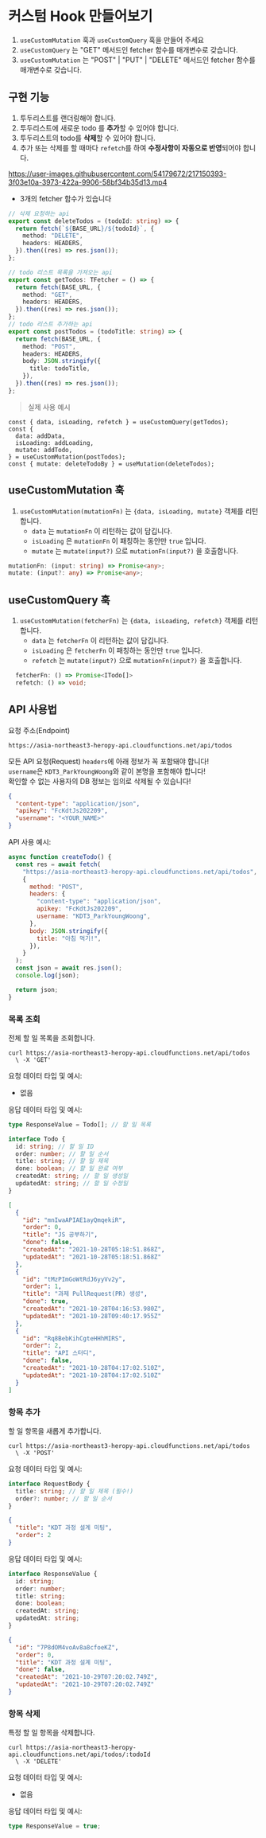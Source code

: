 # 커스텀 Hook 만들어보기

1. `useCustomMutation` 훅과 `useCustomQuery` 훅을 만들어 주세요
2. `useCustomQuery` 는 "GET" 메서드인 fetcher 함수를 매개변수로 갖습니다.
3. `useCustomMutation` 는 "POST" | "PUT" | "DELETE" 메서드인 fetcher 함수를 매개변수로 갖습니다.

## 구현 기능

1. 투두리스트를 랜더링해야 합니다.
2. 투두리스트에 새로운 todo 를 **추가**할 수 있어야 합니다.
3. 투두리스트의 todo를 **삭제**할 수 있어야 합니다.
4. 추가 또는 삭제를 할 때마다 `refetch`를 하여 **수정사항이 자동으로 반영**되어야 합니다.

https://user-images.githubusercontent.com/54179672/217150393-3f03e10a-3973-422a-9906-58bf34b35d13.mp4

- 3개의 fetcher 함수가 있습니다

```ts
// 삭제 요청하는 api
export const deleteTodos = (todoId: string) => {
  return fetch(`${BASE_URL}/${todoId}`, {
    method: "DELETE",
    headers: HEADERS,
  }).then((res) => res.json());
};

// todo 리스트 목록을 가져오는 api
export const getTodos: TFetcher = () => {
  return fetch(BASE_URL, {
    method: "GET",
    headers: HEADERS,
  }).then((res) => res.json());
};
// todo 리스트 추가하는 api
export const postTodos = (todoTitle: string) => {
  return fetch(BASE_URL, {
    method: "POST",
    headers: HEADERS,
    body: JSON.stringify({
      title: todoTitle,
    }),
  }).then((res) => res.json());
};
```

> 실제 사용 예시

```tsx
const { data, isLoading, refetch } = useCustomQuery(getTodos);
const {
  data: addData,
  isLoading: addLoading,
  mutate: addTodo,
} = useCustomMutation(postTodos);
const { mutate: deleteTodoBy } = useMutation(deleteTodos);
```

## useCustomMutation 훅

1. `useCustomMutation(mutationFn)` 는 `{data, isLoading, mutate}` 객체를 리턴합니다.
   - `data` 는 `mutationFn` 이 리턴하는 값이 담깁니다.
   - `isLoading` 은 `mutationFn` 이 패칭하는 동안만 `true` 입니다.
   - `mutate` 는 `mutate(input?)` 으로 `mutationFn(input?)` 을 호출합니다.

```ts
mutationFn: (input: string) => Promise<any>;
mutate: (input?: any) => Promise<any>;
```

## useCustomQuery 훅

1. `useCustomMutation(fetcherFn)` 는 `{data, isLoading, refetch}` 객체를 리턴합니다.
   - `data` 는 `fetcherFn` 이 리턴하는 값이 담깁니다.
   - `isLoading` 은 `fetcherFn` 이 패칭하는 동안만 `true` 입니다.
   - `refetch` 는 `mutate(input?)` 으로 `mutationFn(input?)` 을 호출합니다.

```ts
  fetcherFn: () => Promise<ITodo[]>
  refetch: () => void;
```

## API 사용법

요청 주소(Endpoint)

```curl
https://asia-northeast3-heropy-api.cloudfunctions.net/api/todos
```

모든 API 요청(Request) `headers`에 아래 정보가 꼭 포함돼야 합니다!  
`username`은 `KDT3_ParkYoungWoong`와 같이 본명을 포함해야 합니다!  
확인할 수 없는 사용자의 DB 정보는 임의로 삭제될 수 있습니다!

```json
{
  "content-type": "application/json",
  "apikey": "FcKdtJs202209",
  "username": "<YOUR_NAME>"
}
```

API 사용 예시:

```js
async function createTodo() {
  const res = await fetch(
    "https://asia-northeast3-heropy-api.cloudfunctions.net/api/todos",
    {
      method: "POST",
      headers: {
        "content-type": "application/json",
        apikey: "FcKdtJs202209",
        username: "KDT3_ParkYoungWoong",
      },
      body: JSON.stringify({
        title: "아침 먹기!",
      }),
    }
  );
  const json = await res.json();
  console.log(json);

  return json;
}
```

### 목록 조회

전체 할 일 목록을 조회합니다.

```curl
curl https://asia-northeast3-heropy-api.cloudfunctions.net/api/todos
  \ -X 'GET'
```

요청 데이터 타입 및 예시:

- 없음

응답 데이터 타입 및 예시:

```ts
type ResponseValue = Todo[]; // 할 일 목록

interface Todo {
  id: string; // 할 일 ID
  order: number; // 할 일 순서
  title: string; // 할 일 제목
  done: boolean; // 할 일 완료 여부
  createdAt: string; // 할 일 생성일
  updatedAt: string; // 할 일 수정일
}
```

```json
[
  {
    "id": "mnIwaAPIAE1ayQmqekiR",
    "order": 0,
    "title": "JS 공부하기",
    "done": false,
    "createdAt": "2021-10-28T05:18:51.868Z",
    "updatedAt": "2021-10-28T05:18:51.868Z"
  },
  {
    "id": "tMzPImGoWtRdJ6yyVv2y",
    "order": 1,
    "title": "과제 PullRequest(PR) 생성",
    "done": true,
    "createdAt": "2021-10-28T04:16:53.980Z",
    "updatedAt": "2021-10-28T09:40:17.955Z"
  },
  {
    "id": "Rq8BebKihCgteHHhMIRS",
    "order": 2,
    "title": "API 스터디",
    "done": false,
    "createdAt": "2021-10-28T04:17:02.510Z",
    "updatedAt": "2021-10-28T04:17:02.510Z"
  }
]
```

### 항목 추가

할 일 항목을 새롭게 추가합니다.

```curl
curl https://asia-northeast3-heropy-api.cloudfunctions.net/api/todos
  \ -X 'POST'
```

요청 데이터 타입 및 예시:

```ts
interface RequestBody {
  title: string; // 할 일 제목 (필수!)
  order?: number; // 할 일 순서
}
```

```json
{
  "title": "KDT 과정 설계 미팅",
  "order": 2
}
```

응답 데이터 타입 및 예시:

```ts
interface ResponseValue {
  id: string;
  order: number;
  title: string;
  done: boolean;
  createdAt: string;
  updatedAt: string;
}
```

```json
{
  "id": "7P8dOM4voAv8a8cfoeKZ",
  "order": 0,
  "title": "KDT 과정 설계 미팅",
  "done": false,
  "createdAt": "2021-10-29T07:20:02.749Z",
  "updatedAt": "2021-10-29T07:20:02.749Z"
}
```

### 항목 삭제

특정 할 일 항목을 삭제합니다.

```curl
curl https://asia-northeast3-heropy-api.cloudfunctions.net/api/todos/:todoId
  \ -X 'DELETE'
```

요청 데이터 타입 및 예시:

- 없음

응답 데이터 타입 및 예시:

```ts
type ResponseValue = true;
```
